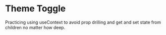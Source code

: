 # Theme Toggle

Practicing using useContext to avoid prop drilling and get and set state from children no matter how deep.
